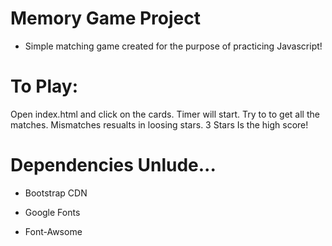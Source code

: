 # Memory Game Project

- Simple matching game created for the purpose of practicing Javascript!

# To Play:
Open index.html and click on the cards.  Timer will start.  Try to to get all the matches.  Mismatches resualts in loosing stars.  3 Stars Is the high score! 

# Dependencies Unlude...

- Bootstrap CDN

- Google Fonts

- Font-Awsome
